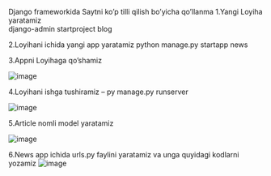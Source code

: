 Django frameworkida Saytni ko’p tilli qilish bo’yicha qo’llanma
1.Yangi Loyiha yaratamiz  
django-admin startproject blog          

2.Loyihani ichida yangi app yaratamiz 
python manage.py startapp news

3.Appni Loyihaga qo’shamiz

![image](https://user-images.githubusercontent.com/65071872/171213127-02293887-6b56-4b79-ac76-0fae18aca40b.png)

4.Loyihani ishga tushiramiz – py manage.py runserver

![image](https://user-images.githubusercontent.com/65071872/171213171-cf369f8b-7140-486c-a291-5577b11595e6.png)

5.Article nomli model yaratamiz

![image](https://user-images.githubusercontent.com/65071872/171213211-f4f5d671-3266-47ff-9b6b-04d8e0d33885.png)

6.News app ichida urls.py faylini yaratamiz va unga quyidagi kodlarni yozamiz
![image](https://user-images.githubusercontent.com/65071872/171213250-bc1b17c7-8919-4b9d-9824-73e3a1dff188.png)
